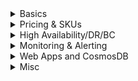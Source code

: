 <details>
  <summary>Basics</summary>
  
</details>  

<details>
  <summary>Pricing & SKUs</summary>
  
</details>  

<details>
  <summary>High Availability/DR/BC</summary>

**SLA: 99.99%**

**Latency** 
- Reads and writes - single-digit latency
- Worldwide replication - <10ms read, <15ms write

</details>  

<details>
  <summary>Monitoring & Alerting</summary>

**How to get alert for 40 units occuring 10 times in a 10-minute window?**
- Log Analytics query
- Query #1 - `requestCharge_s > 40`
- Query #2 - `period = 10` and `frequency = 10`
- Azure Monitor is alerting mechanism
- https://docs.microsoft.com/en-us/azure/cosmos-db/monitor-cosmos-db

</details>  


<details>
  <summary>Web Apps and CosmosDB</summary>

# Scenario: Web App service connects to CosmosDB

CosmosDB uses two types of keys: master keys and resource tokens. 
- Master keys are for administratrive actions
- Resource tokens provide access to resources

### Design pattern
A mid-tier service is set up to serve a mobile application to share user photos.
- The mid-tier service possesses the master key of the Cosmos DB account.
- The photo app is installed on end-user mobile devices.
- On login, the photo app establishes the identity of the user with the mid-tier service. This mechanism of identity establishment is purely up to the application.
- Once the identity is established, the mid-tier service requests permissions based on the identity.
- The mid-tier service sends a resource token back to the phone app.
- The phone app can continue to use the resource token to directly access Cosmos DB resources with the permissions defined by the resource token and for the interval allowed by the resource token.
- When the resource token expires, subsequent requests receive a 401 unauthorized exception. At this point, the phone app re-establishes the identity and requests a new resource token.

Missing step is that, b/c the mid tier app knows the master key, it creates a user on cosmosdb dynamically. Creating a user automatically creates a hash resource token.
</details>  

<details>
  <summary>Misc</summary>

**How to migrate data from SQL Server into CosmosDB?** 
- https://docs.microsoft.com/en-us/azure/cosmos-db/import-data#SQL
- Run the DocumentDB Data Migration Tool

**Want to get a notification everytime data is received?**
- Deploy a Logic App that has the Azure CosmosDB connector
- Ensure the Logic App uses a SendGrid action

</details>  
